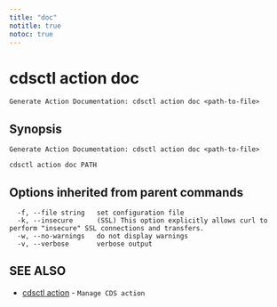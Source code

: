 ```yaml
---
title: "doc"
notitle: true
notoc: true
---
```

# cdsctl action doc

`Generate Action Documentation: cdsctl action doc <path-to-file>`

## Synopsis

`Generate Action Documentation: cdsctl action doc <path-to-file>`

```
cdsctl action doc PATH
```

## Options inherited from parent commands

```
  -f, --file string   set configuration file
  -k, --insecure      (SSL) This option explicitly allows curl to perform "insecure" SSL connections and transfers.
  -w, --no-warnings   do not display warnings
  -v, --verbose       verbose output
```

## SEE ALSO

* [cdsctl action](/docs/components/cdsctl/action/)	 - `Manage CDS action`

